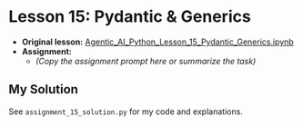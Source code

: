 # Lesson 15: Pydantic & Generics

- **Original lesson:** [Agentic_AI_Python_Lesson_15_Pydantic_Generics.ipynb](https://github.com/panaverse/learn-modern-ai-python/tree/main/00_python_colab/15_pydantic_generics)
- **Assignment:**
  - *(Copy the assignment prompt here or summarize the task)*

## My Solution

See `assignment_15_solution.py` for my code and explanations. 